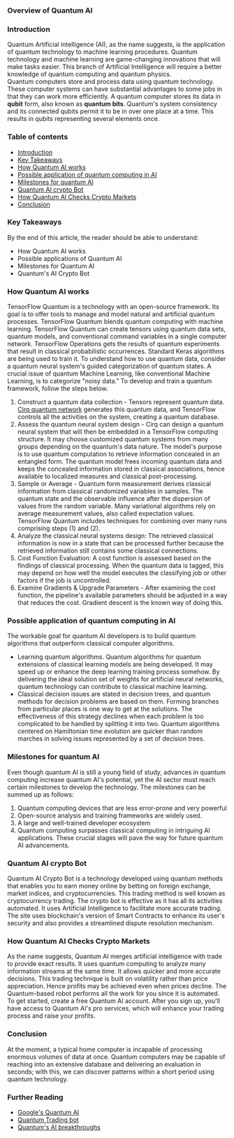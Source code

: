 ### Overview of Quantum AI
### Introduction
Quantum Artificial intelligence (AI), as the name suggests, is the application of quantum technology to machine learning procedures. Quantum technology and machine learning are game-changing innovations that will make tasks easier. This branch of Artificial Intelligence will require a better knowledge of quantum computing and quantum physics.  
Quantum computers store and process data using quantum technology. These computer systems can have substantial advantages to some jobs in that they can work more efficiently. 
A quantum computer stores its data in **qubit** form, also known as **quantum bits**. Quantum's system consistency and its connected qubits permit it to be in over one place at a time. This results in qubits representing several elements once.
### Table of contents
- [Introduction](#introduction)
- [Key Takeaways](#key-takeaways)
- [How Quantum AI works](#how-quontum-ai-works)
- [Possible application of quantum computing in AI](#possible-application-of-quontum-computing-in-ai)
- [Milestones for quantum AI](#milestone-for-quontum-ai)
- [Quantum AI crypto Bot](#quantum-ai-crypto)
- [How Quantum AI Checks Crypto Markets](#how-quontum-ai-checks-crypto-markets)
- [Conclusion](#conclusion)
### Key Takeaways
By the end of this article, the reader should be able to understand:
- How Quantum AI works
- Possible applications of Quantum AI
- Milestones for Quantum AI
- Quantum's AI Crypto Bot
### How Quantum AI works
TensorFlow Quantum is a technology with an open-source framework. Its goal is to offer tools to manage and model natural and artificial quantum processes. TensorFlow Quantum blends quantum computing with machine learning.
TensorFlow Quantum can create tensors using quantum data sets, quantum models, and conventional command variables in a single computer network. TensorFlow Operations gets the results of quantum experiments that result in classical probabilistic occurrences. Standard Keras algorithms are being used to train it.
To understand how to use quantum data, consider a quantum neural system's guided categorization of quantum states. A crucial issue of quantum Machine Learning, like conventional Machine Learning, is to categorize "noisy data." 
To develop and train a quantum framework, follow the steps below.
1. Construct a quantum data collection - Tensors represent quantum data. [Cirq quantum network](https://quantumai.google/cirq)  generates this quantum data, and TensorFlow controls all the activities on the system, creating a quantum database.
2. Assess the quantum neural system design - Cirq can design a quantum neural system that will then be embedded in a TensorFlow computing structure. It may choose customized quantum systems from many groups depending on the quantum's data nature. 
The model's purpose is to use quantum computation to retrieve information concealed in an entangled form. The quantum model frees incoming quantum data and keeps the concealed information stored in classical associations, hence available to localized measures and classical post-processing.
3. Sample or Average - Quantum form measurement derives classical information from classical randomized variables in samples. The quantum state and the observable influence after the dispersion of values from the random variable. Many variational algorithms rely on average measurement values, also called expectation values. TensorFlow Quantum includes techniques for combining over many runs comprising steps (1) and (2). 
4. Analyze the classical neural systems design: The retrieved classical information is now in a state that can be processed further because the retrieved information still contains some classical connections.
5. Cost Function Evaluation: A cost function is assessed based on the findings of classical processing. When the quantum data is tagged, this may depend on how well the model executes the classifying job or other factors if the job is uncontrolled.
6. Examine Gradients & Upgrade Parameters - After examining the cost function, the pipeline's available parameters should be adjusted in a way that reduces the cost. Gradient descent is the known way of doing this.
### Possible application of quantum computing in AI
The workable goal for quantum AI developers is to build quantum algorithms that outperform classical computer algorithms.
- Learning quantum algorithms. Quantum algorithms for quantum extensions of classical learning models are being developed. It may speed up or enhance the deep learning training process somehow. By delivering the ideal solution set of weights for artificial neural networks, quantum technology can contribute to classical machine learning.
- Classical decision issues are stated in decision trees, and quantum methods for decision problems are based on them. Forming branches from particular places is one way to get at the solutions. The effectiveness of this strategy declines when each problem is too complicated to be handled by splitting it into two. Quantum algorithms centered on Hamiltonian time evolution are quicker than random marches in solving issues represented by a set of decision trees.
### Milestones for quantum AI
Even though quantum AI is still a young field of study, advances in quantum computing increase quantum AI's potential, yet the AI sector must reach certain milestones to develop the technology.
The milestones can be summed up as follows:
1. Quantum computing devices that are less error-prone and very powerful
2. Open-source analysis and training frameworks are widely used.
3. A large and well-trained developer ecosystem
4. Quantum computing surpasses classical computing in intriguing AI applications.
These crucial stages will pave the way for future quantum AI advancements.
### Quantum AI crypto Bot
Quantum AI Crypto Bot is a technology developed using quantum methods that enables you to earn money online by betting on foreign exchange, market indices, and cryptocurrencies.
This trading method is well known as cryptocurrency trading. The crypto bot is effective as it has all its activities automated. It uses Artificial Intelligence to facilitate more accurate trading.
The site uses blockchain's version of Smart Contracts to enhance its user's security and also provides a streamlined dispute resolution mechanism.
### How Quantum AI Checks Crypto Markets
As the name suggests, Quantum AI merges artificial intelligence with trade to provide exact results. It uses quantum computing to analyze many information streams at the same time. It allows quicker and more accurate decisions. This trading technique is built on volatility rather than price appreciation. Hence profits may be achieved even when prices decline.
The Quantum-based robot performs all the work for you since it is automated. To get started, create a free Quantum AI account. After you sign up, you'll have access to Quantum AI's pro services, which will enhance your trading process and raise your profits.
### Conclusion
At the moment, a typical home computer is incapable of processing enormous volumes of data at once. Quantum computers may be capable of reaching into an extensive database and delivering an evaluation in seconds; with this, we can discover patterns within a short period using quantum technology.
### Further Reading
- [Google's Quantum AI](https://quantumai.google/)
- [Quantum Trading bot](https://quantum-ai.io/)
- [Quantum's AI breakthroughs](https://www.captechu.edu/blog/recent-breakthroughs-quantum-ai) 
                                                
